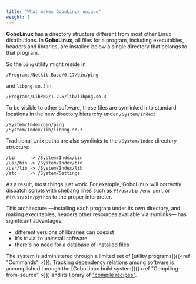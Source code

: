 ```yaml
---
title: "What makes GoboLinux unique"
weight: 1
---
```


**GoboLinux** has a directory structure different from most other Linux
distributions. In **GoboLinux**, all files for a program, including executables,
headers and libraries, are installed below a single directory that belongs to
that program.

So the `ping` utility might reside in

    /Programs/Netkit-Base/0.17/bin/ping

and `libpng.so.3` in

    /Programs/LibPNG/1.2.5/lib/libpng.so.3

To be visible to other software, these files are symlinked into standard
locations in the new directory hierarchy under `/System/Index`:

    /System/Index/bin/ping
    /System/Index/lib/libpng.so.3

Traditional Unix paths are also symlinks to the `/System/Index` directory
structure:

    /bin     -> /System/Index/bin
    /usr/bin -> /System/Index/bin
    /usr/lib -> /System/Index/lib
    /etc     -> /System/Settings

As a result, most things just work. For example, GoboLinux will correctly
dispatch scripts with shebang lines such as `#!/usr/bin/env perl` or
`#!/usr/bin/python` to the proper interpreter.

This architecture —installing each program under its own directory, and making
executables, headers other resources available via symlinks— has significant
advantages:

-   different versions of libraries can coexist
-   it's trivial to uninstall software
-   there's no need for a database of installed files

The system is administered through a limited set of [utility
programs]({{<ref "Commands" >}}). Tracking dependency relations among software
is accomplished through the [GoboLinux build
system]({{<ref "Compiling-from-source" >}}) and its library of
["compile recipes"](/Recipes).
